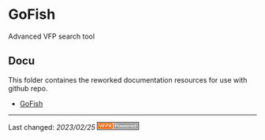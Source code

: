 # GoFish

Advanced VFP search tool

## Docu
This folder containes the reworked documentation resources for use with github repo.


- [GoFish](./GoFish.md)

----
Last changed: _2023/02/25_ ![Picture](./pictures/vfpxpoweredby_alternative.gif)